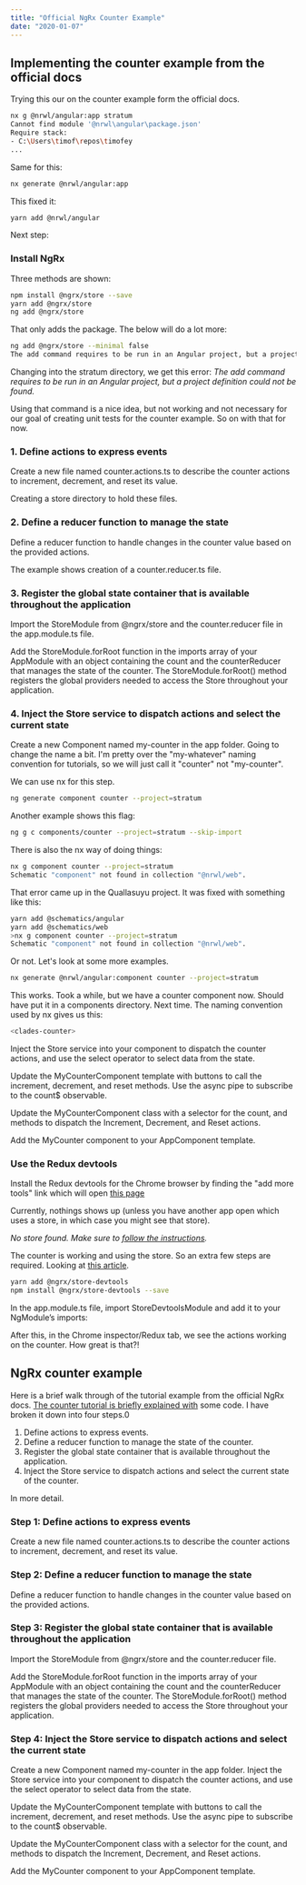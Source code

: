 ```yaml
---
title: "Official NgRx Counter Example"
date: "2020-01-07"
---
```



## Implementing the counter example from the official docs

Trying this our on the counter example form the official docs.

```bash
nx g @nrwl/angular:app stratum
Cannot find module '@nrwl\angular\package.json'
Require stack:
- C:\Users\timof\repos\timofey
...
```

Same for this:

```bash
nx generate @nrwl/angular:app
```

This fixed it:

```bash
yarn add @nrwl/angular
```

Next step:

### Install NgRx

Three methods are shown:

```bash
npm install @ngrx/store --save
yarn add @ngrx/store
ng add @ngrx/store
```

That only adds the package. The below will do a lot more:

```bash
ng add @ngrx/store --minimal false
The add command requires to be run in an Angular project, but a project definition could not be found.
```

Changing into the stratum directory, we get this error:
_The add command requires to be run in an Angular project, but a project definition could not be found._

Using that command is a nice idea, but not working and not necessary for our goal of creating unit tests for the counter example. So on with that for now.

### 1. Define actions to express events

Create a new file named counter.actions.ts to describe the counter actions to increment, decrement, and reset its value.

Creating a store directory to hold these files.

### 2. Define a reducer function to manage the state

Define a reducer function to handle changes in the counter value based on the provided actions.

The example shows creation of a counter.reducer.ts file.

### 3. Register the global state container that is available throughout the application

Import the StoreModule from @ngrx/store and the counter.reducer file in the app.module.ts file.

Add the StoreModule.forRoot function in the imports array of your AppModule with an object containing the count and the counterReducer that manages the state of the counter. The StoreModule.forRoot() method registers the global providers needed to access the Store throughout your application.

### 4. Inject the Store service to dispatch actions and select the current state

Create a new Component named my-counter in the app folder. Going to change the name a bit. I'm pretty over the "my-whatever" naming convention for tutorials, so we will just call it "counter" not "my-counter".

We can use nx for this step.

```bash
ng generate component counter --project=stratum
```

Another example shows this flag:

```bash
ng g c components/counter --project=stratum --skip-import
```

There is also the nx way of doing things:

```bash
nx g component counter --project=stratum
Schematic "component" not found in collection "@nrwl/web".
```

That error came up in the Quallasuyu project. It was fixed with something like this:

```bash
yarn add @schematics/angular
yarn add @schematics/web
>nx g component counter --project=stratum
Schematic "component" not found in collection "@nrwl/web".
```

Or not. Let's look at some more examples.

```bash
nx generate @nrwl/angular:component counter --project=stratum
```

This works. Took a while, but we have a counter component now. Should have put it in a components directory. Next time. The naming convention used by nx gives us this:

```bash
<clades-counter>
```

Inject the Store service into your component to dispatch the counter actions, and use the select operator to select data from the state.

Update the MyCounterComponent template with buttons to call the increment, decrement, and reset methods. Use the async pipe to subscribe to the count\$ observable.

Update the MyCounterComponent class with a selector for the count, and methods to dispatch the Increment, Decrement, and Reset actions.

Add the MyCounter component to your AppComponent template.

### Use the Redux devtools

Install the Redux devtools for the Chrome browser by finding the "add more tools" link which will open [this page](https://chrome.google.com/webstore/detail/redux-devtools/lmhkpmbekcpmknklioeibfkpmmfibljd)

Currently, nothings shows up (unless you have another app open which uses a store, in which case you might see that store).

_No store found. Make sure to [follow the instructions](https://github.com/zalmoxisus/redux-devtools-extension#usage)._

The counter is working and using the store. So an extra few steps are required. Looking at [this article](*https://alligator.io/angular/ngrx-store-redux-devtools/).

```bash
yarn add @ngrx/store-devtools
npm install @ngrx/store-devtools --save
```

In the app.module.ts file, import StoreDevtoolsModule and add it to your NgModule’s imports:

After this, in the Chrome inspector/Redux tab, we see the actions working on the counter. How great is that?!

## NgRx counter example

Here is a brief walk through of the tutorial example from the official NgRx docs.
[The counter tutorial is briefly explained with](https://ngrx.io/guide/store#tutorial) some code. I have broken it down into four steps.0

1. Define actions to express events.
2. Define a reducer function to manage the state of the counter.
3. Register the global state container that is available throughout the application.
4. Inject the Store service to dispatch actions and select the current state of the counter.

In more detail.

### Step 1: Define actions to express events

Create a new file named counter.actions.ts to describe the counter actions to increment, decrement, and reset its value.

### Step 2: Define a reducer function to manage the state

Define a reducer function to handle changes in the counter value based on the provided actions.

### Step 3: Register the global state container that is available throughout the application

Import the StoreModule from @ngrx/store and the counter.reducer file.

Add the StoreModule.forRoot function in the imports array of your AppModule with an object containing the count and the counterReducer that manages the state of the counter. The StoreModule.forRoot() method registers the global providers needed to access the Store throughout your application.

### Step 4: Inject the Store service to dispatch actions and select the current state

Create a new Component named my-counter in the app folder. Inject the Store service into your component to dispatch the counter actions, and use the select operator to select data from the state.

Update the MyCounterComponent template with buttons to call the increment, decrement, and reset methods. Use the async pipe to subscribe to the count\$ observable.

Update the MyCounterComponent class with a selector for the count, and methods to dispatch the Increment, Decrement, and Reset actions.

Add the MyCounter component to your AppComponent template.
